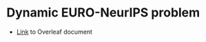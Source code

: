 # Dynamic EURO-NeurIPS problem
- [Link](https://www.overleaf.com/6481859428kncmhqdvdkgc) to Overleaf document

